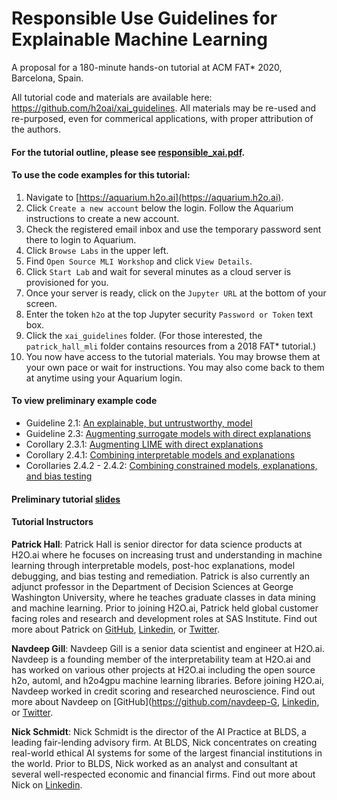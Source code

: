 # Responsible Use Guidelines for Explainable Machine Learning
A proposal for a 180-minute hands-on tutorial at ACM FAT* 2020, Barcelona, Spain.  

All tutorial code and materials are available here: https://github.com/h2oai/xai_guidelines. All materials may be re-used and re-purposed, even for commerical applications, with proper attribution of the authors.

#### For the tutorial outline, please see [responsible_xai.pdf](responsible_xai.pdf).

#### To use the code examples for this tutorial: 

1. Navigate to [https://aquarium.h2o.ai](https://aquarium.h2o.ai). 
2. Click `Create a new account` below the login. Follow the Aquarium instructions to create a new account.
3. Check the registered email inbox and use the temporary password sent there to login to Aquarium. 
4. Click `Browse Labs` in the upper left.
5. Find `Open Source MLI Workshop` and click `View Details`.
6. Click `Start Lab` and wait for several minutes as a cloud server is provisioned for you.  
7. Once your server is ready, click on the `Jupyter URL` at the bottom of your screen. 
8. Enter the token `h2o` at the top Jupyter security `Password or Token` text box.
9. Click the `xai_guidelines` folder. (For those interested, the `patrick_hall_mli` folder contains resources from a 2018 FAT* tutorial.)
10. You now have access to the tutorial materials. You may browse them at your own pace or wait for instructions. You may also come back to them at anytime using your Aquarium login. 

#### To view preliminary example code
* Guideline 2.1: [An explainable, but untrustworthy, model](https://nbviewer.jupyter.org/github/h2oai/xai_guidelines/blob/master/global_shap_resid.ipynb)
* Guideline 2.3: [Augmenting surrogate models with direct explanations](https://nbviewer.jupyter.org/github/h2oai/xai_guidelines/blob/master/dt_surrogate_pd_ice.ipynb)
* Corollary 2.3.1: [Augmenting LIME with direct explanations](https://nbviewer.jupyter.org/github/h2oai/xai_guidelines/blob/master/dt_shap_lime.ipynb)
* Corollary 2.4.1: [Combining interpretable models and explanations](https://nbviewer.jupyter.org/github/h2oai/xai_guidelines/blob/master/dt_shap_lime.ipynb)
* Corollaries 2.4.2 - 2.4.2: [Combining constrained models, explanations, and bias testing](https://nbviewer.jupyter.org/github/h2oai/xai_guidelines/blob/master/dia.ipynb)

#### Preliminary tutorial [slides](https://github.com/jphall663/kdd_2019/blob/master/main.pdf)

#### Tutorial Instructors

**Patrick Hall**: Patrick Hall is senior director for data science products at H2O.ai where he focuses on increasing trust and understanding in machine learning through interpretable models, post-hoc explanations, model debugging, and bias testing and remediation. Patrick is also currently an adjunct professor in the Department of Decision Sciences at George Washington University, where he teaches graduate classes in data mining and machine learning. Prior to joining H2O.ai, Patrick held global customer facing roles and research and development roles at SAS Institute. Find out more about Patrick on [GitHub](https://github.com/jphall663), [Linkedin](https://www.linkedin.com/in/jpatrickhall/), or [Twitter](https://twitter.com/jpatrickhall).

**Navdeep Gill**: Navdeep Gill is a senior data scientist and engineer at H2O.ai. Navdeep is a founding member of the interpretability team at H2O.ai and has worked on various other projects at H2O.ai including the open source h2o, automl, and h2o4gpu machine learning libraries. Before joining H2O.ai, Navdeep worked in credit scoring and researched neuroscience. Find out more about Navdeep on [GitHub](https://github.com/navdeep-G, 
[Linkedin](https://www.linkedin.com/in/navdeep-gill-b1729456/), or [Twitter](https://twitter.com/Navdeep_Gill_).

**Nick Schmidt**: Nick Schmidt is the director of the AI Practice at BLDS, a leading fair-lending advisory firm. At BLDS, Nick concentrates on creating real-world ethical AI systems for some of the largest financial institutions in the world. Prior to BLDS, Nick worked as an analyst and consultant at several well-respected economic and financial firms. Find out more about Nick on [Linkedin](https://www.linkedin.com/in/nickpschmidt/).

